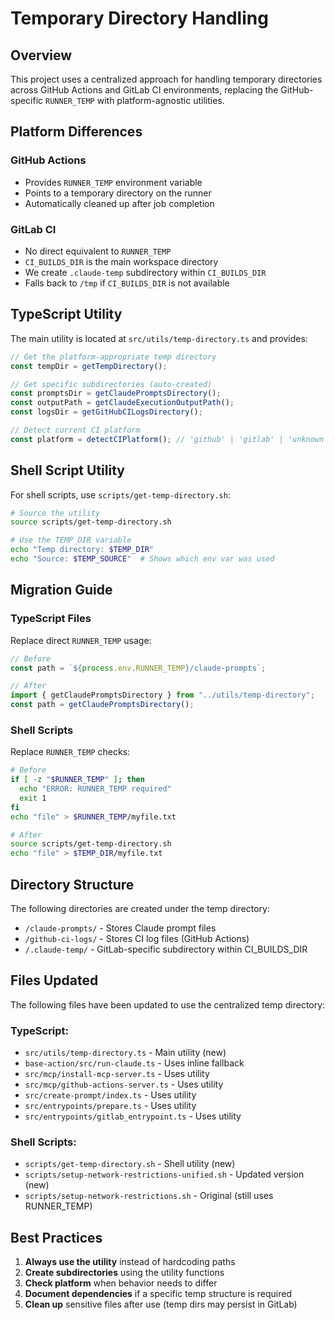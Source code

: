 # Temporary Directory Handling

## Overview

This project uses a centralized approach for handling temporary directories across GitHub Actions and GitLab CI environments, replacing the GitHub-specific `RUNNER_TEMP` with platform-agnostic utilities.

## Platform Differences

### GitHub Actions
- Provides `RUNNER_TEMP` environment variable
- Points to a temporary directory on the runner
- Automatically cleaned up after job completion

### GitLab CI
- No direct equivalent to `RUNNER_TEMP`
- `CI_BUILDS_DIR` is the main workspace directory
- We create `.claude-temp` subdirectory within `CI_BUILDS_DIR`
- Falls back to `/tmp` if `CI_BUILDS_DIR` is not available

## TypeScript Utility

The main utility is located at `src/utils/temp-directory.ts` and provides:

```typescript
// Get the platform-appropriate temp directory
const tempDir = getTempDirectory();

// Get specific subdirectories (auto-created)
const promptsDir = getClaudePromptsDirectory();
const outputPath = getClaudeExecutionOutputPath();
const logsDir = getGitHubCILogsDirectory();

// Detect current CI platform
const platform = detectCIPlatform(); // 'github' | 'gitlab' | 'unknown'
```

## Shell Script Utility

For shell scripts, use `scripts/get-temp-directory.sh`:

```bash
# Source the utility
source scripts/get-temp-directory.sh

# Use the TEMP_DIR variable
echo "Temp directory: $TEMP_DIR"
echo "Source: $TEMP_SOURCE"  # Shows which env var was used
```

## Migration Guide

### TypeScript Files

Replace direct `RUNNER_TEMP` usage:

```typescript
// Before
const path = `${process.env.RUNNER_TEMP}/claude-prompts`;

// After
import { getClaudePromptsDirectory } from "../utils/temp-directory";
const path = getClaudePromptsDirectory();
```

### Shell Scripts

Replace `RUNNER_TEMP` checks:

```bash
# Before
if [ -z "$RUNNER_TEMP" ]; then
  echo "ERROR: RUNNER_TEMP required"
  exit 1
fi
echo "file" > $RUNNER_TEMP/myfile.txt

# After
source scripts/get-temp-directory.sh
echo "file" > $TEMP_DIR/myfile.txt
```

## Directory Structure

The following directories are created under the temp directory:

- `/claude-prompts/` - Stores Claude prompt files
- `/github-ci-logs/` - Stores CI log files (GitHub Actions)
- `/.claude-temp/` - GitLab-specific subdirectory within CI_BUILDS_DIR

## Files Updated

The following files have been updated to use the centralized temp directory:

### TypeScript:
- `src/utils/temp-directory.ts` - Main utility (new)
- `base-action/src/run-claude.ts` - Uses inline fallback
- `src/mcp/install-mcp-server.ts` - Uses utility
- `src/mcp/github-actions-server.ts` - Uses utility
- `src/create-prompt/index.ts` - Uses utility
- `src/entrypoints/prepare.ts` - Uses utility
- `src/entrypoints/gitlab_entrypoint.ts` - Uses utility

### Shell Scripts:
- `scripts/get-temp-directory.sh` - Shell utility (new)
- `scripts/setup-network-restrictions-unified.sh` - Updated version (new)
- `scripts/setup-network-restrictions.sh` - Original (still uses RUNNER_TEMP)

## Best Practices

1. **Always use the utility** instead of hardcoding paths
2. **Create subdirectories** using the utility functions
3. **Check platform** when behavior needs to differ
4. **Document dependencies** if a specific temp structure is required
5. **Clean up** sensitive files after use (temp dirs may persist in GitLab)